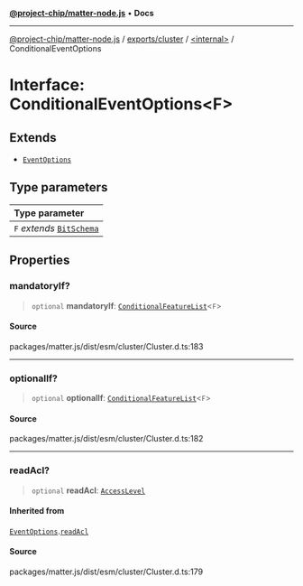 [**@project-chip/matter-node.js**](../../../../README.md) • **Docs**

***

[@project-chip/matter-node.js](../../../../modules.md) / [exports/cluster](../../README.md) / [\<internal\>](../README.md) / ConditionalEventOptions

# Interface: ConditionalEventOptions\<F\>

## Extends

- [`EventOptions`](EventOptions.md)

## Type parameters

| Type parameter |
| :------ |
| `F` *extends* [`BitSchema`](../../../schema/README.md#bitschema) |

## Properties

### mandatoryIf?

> `optional` **mandatoryIf**: [`ConditionalFeatureList`](../../README.md#conditionalfeaturelistf)\<`F`\>

#### Source

packages/matter.js/dist/esm/cluster/Cluster.d.ts:183

***

### optionalIf?

> `optional` **optionalIf**: [`ConditionalFeatureList`](../../README.md#conditionalfeaturelistf)\<`F`\>

#### Source

packages/matter.js/dist/esm/cluster/Cluster.d.ts:182

***

### readAcl?

> `optional` **readAcl**: [`AccessLevel`](../../enumerations/AccessLevel.md)

#### Inherited from

[`EventOptions`](EventOptions.md).[`readAcl`](EventOptions.md#readacl)

#### Source

packages/matter.js/dist/esm/cluster/Cluster.d.ts:179
